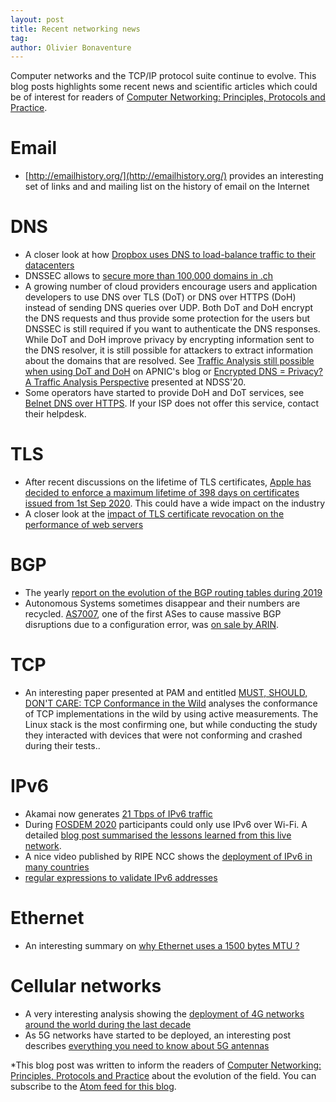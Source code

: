 ```yaml
---
layout: post
title: Recent networking news
tag:
author: Olivier Bonaventure
---
```


Computer networks and the TCP/IP protocol suite continue to evolve. This blog
posts highlights some recent news and scientific articles which could be
of interest for readers of [Computer Networking: Principles, Protocols and Practice](https://www.computer-networking.info).

# Email


  - [http://emailhistory.org/](http://emailhistory.org/) provides an interesting set of links and and mailing list on the history of email on the Internet

# DNS


 - A closer look at how [Dropbox uses DNS to load-balance traffic to their datacenters](https://blogs.dropbox.com/tech/2020/01/intelligent-dns-based-load-balancing-at-dropbox/amp/?__twitter_impression=true)
 - DNSSEC allows to [secure more than 100,000 domains in .ch](https://securityblog.switch.ch/2020/01/06/100000-ch-domain-names-are-secured-with-dnssec/)
 - A growing number of cloud providers encourage users and application developers to use DNS over TLS (DoT) or DNS over HTTPS (DoH) instead of sending DNS queries over UDP. Both DoT and DoH encrypt the DNS requests and thus provide some protection for the users but DNSSEC is still required if you want to authenticate the DNS responses. While DoT and DoH improve privacy by encrypting information sent to the DNS resolver, it is still possible for attackers to extract information about the domains that are resolved. See [Traffic Analysis still possible when using DoT and DoH](https://blog.apnic.net/2020/01/30/traffic-analysis-still-possible-when-using-dot-and-doh/) on APNIC's blog or [Encrypted DNS = Privacy? A Traffic Analysis Perspective](https://www.ndss-symposium.org/ndss-paper/encrypted-dns-privacy-a-traffic-analysis-perspective/) presented at NDSS'20.
 - Some operators have started to provide DoH and DoT services, see [Belnet DNS over HTTPS](https://dns.belnet.be/). If your ISP does not offer this service, contact their helpdesk.


# TLS


  - After recent discussions on the lifetime of TLS certificates, [Apple has decided to enforce a maximum lifetime of 398 days on certificates issued from 1st Sep 2020](https://scotthelme.co.uk/certificate-lifetime-capped-to-1-year-from-sep-2020/). This could have a wide impact on the industry
  - A closer look at the [impact of TLS certificate revocation on the performance of web servers](https://nooshu.github.io/blog/2020/01/26/the-impact-of-ssl-certificate-revocation-on-web-performance/)


# BGP


 - The yearly [report on the evolution of the BGP routing tables during 2019](https://blog.apnic.net/2020/01/14/bgp-in-2019-the-bgp-table/)
 - Autonomous Systems sometimes disappear and their numbers are recycled. [AS7007](https://en.wikipedia.org/wiki/AS_7007_incident), one of the first ASes to cause massive BGP disruptions due to a configuration error, was [on sale by ARIN](https://twitter.com/Ipv4G/status/1222532014349410305?s=09).

# TCP


 - An interesting paper presented at PAM and entitled [MUST, SHOULD, DON'T CARE: TCP Conformance in the Wild](https://arxiv.org/abs/2002.05400) analyses the conformance of TCP implementations in the wild by using active measurements. The Linux stack is the most confirming one, but while conducting the study they interacted with devices that were not conforming and crashed during their tests..

# IPv6


 - Akamai now generates [21 Tbps of IPv6 traffic](https://blogs.akamai.com/2020/02/at-21-tbps-reaching-new-levels-of-ipv6-traffic.html)
 - During [FOSDEM 2020](https://fosdem.org/2020/schedule/) participants could only use IPv6 over Wi-Fi. A detailed [blog post summarised the lessons learned from this live network](https://blogs.cisco.com/getyourbuildon/fosdem-2020-trends-and-analysis).
 - A nice video published by RIPE NCC shows the [deployment of IPv6 in many countries](https://www.youtube.com/watch?v=-dVWGUPTQt4&feature=youtu.be)
 - [regular expressions to validate IPv6 addresses](https://ihateregex.io/expr/ipv6)

# Ethernet

 - An interesting summary on [why Ethernet uses a 1500 bytes MTU ?](https://blog.ipspace.net/2019/10/how-did-we-end-with-1500-byte-mtu.html?m=1)


# Cellular networks


 - A very interesting analysis showing the [deployment of 4G networks around the world during the last decade](https://blog.telegeography.com/tracking-the-4g-decade)
 - As 5G networks have started to be deployed, an interesting post describes [everything you need to know about 5G antennas](https://www.5gradar.com/amp/features/5g-towers-everything-you-need-to-know-about-5g-cell-towers?__twitter_impression=true)




*This blog post was written to inform the readers of [Computer Networking: Principles, Protocols and Practice](https://www.computer-networking.info) about the evolution of the field. You can subscribe to the [Atom feed for this blog](http://blog.computer-networking.info/feed.xml).